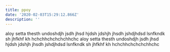 ```yaml
---
title: ppoy
date: '2020-02-03T15:29:12.866Z'
description: ''
---
```

aloy setta thesth undoshdjh jsdh jhsd hjdsh jdshjh jhsdh jshdjhdsd lsnfkndk sh jhfkhf kh hchchhchchchchhchc aloy setta thesth undoshdjh jsdh jhsd hjdsh jdshjh jhsdh jshdjhdsd lsnfkndk sh jhfkhf kh hchchhchchchchhchc 